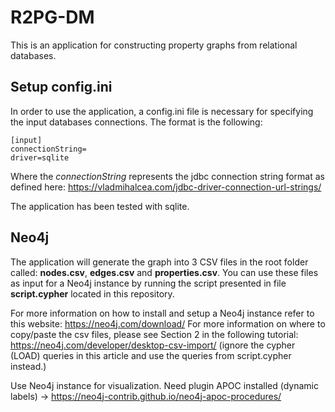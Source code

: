 # R2PG-DM

This is an application for constructing property graphs from relational databases. 

## Setup config.ini
In order to use the application, a config.ini file is necessary for specifying the input databases connections. The format is the following:

```
[input]
connectionString=
driver=sqlite
```

Where the *connectionString* represents the jdbc connection string format as defined here: https://vladmihalcea.com/jdbc-driver-connection-url-strings/

The application has been tested with sqlite.

## Neo4j

The application will generate the graph into 3 CSV files in the root folder called: **nodes.csv**, **edges.csv** and **properties.csv**. You can use these files as input for a Neo4j instance by running the script presented in file **script.cypher** located in this repository. 

For more information on how to install and setup a Neo4j instance refer to this website: https://neo4j.com/download/
For more information on where to copy/paste the csv files, please see Section 2 in the following tutorial: https://neo4j.com/developer/desktop-csv-import/ (ignore the cypher (LOAD) queries in this article and use the queries from script.cypher instead.)

Use Neo4j instance for visualization. Need plugin APOC installed (dynamic labels) -> https://neo4j-contrib.github.io/neo4j-apoc-procedures/


